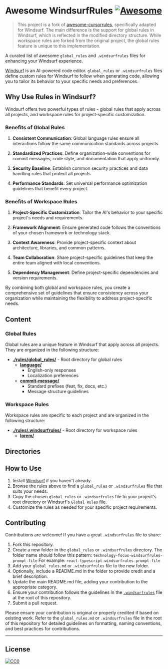 # Awesome WindsurfRules [![Awesome](https://cdn.rawgit.com/sindresorhus/awesome/d7305f38d29fed78fa85652e3a63e154dd8e8829/media/badge.svg)](https://github.com/sindresorhus/awesome)

> This project is a fork of [awesome-cursorrules](https://github.com/PatrickJS/awesome-cursorrules), specifically adapted for Windsurf. The main difference is the support for global rules in Windsurf, which is reflected in the modified directory structure. While workspace rules are forked from the original project, the global rules feature is unique to this implementation.

A curated list of awesome `global_rules` and `.windsurfrules` files for enhancing your Windsurf experience.

[Windsurf](https://codeium.com/windsurf) is an AI-powered code editor. `global_rules` or `.windsurfrules` files define custom rules for Windsurf to follow when generating code, allowing you to tailor its behavior to your specific needs and preferences.

## Why Use Rules in Windsurf?

Windsurf offers two powerful types of rules - global rules that apply across all projects, and workspace rules for project-specific customization.

### Benefits of Global Rules

1. **Consistent Communication**: Global language rules ensure all interactions follow the same communication standards across projects.

2. **Standardized Practices**: Define organization-wide conventions for commit messages, code style, and documentation that apply uniformly.

3. **Security Baseline**: Establish common security practices and data handling rules that protect all projects.

4. **Performance Standards**: Set universal performance optimization guidelines that benefit every project.

### Benefits of Workspace Rules

1. **Project-Specific Customization**: Tailor the AI's behavior to your specific project's needs and requirements.

2. **Framework Alignment**: Ensure generated code follows the conventions of your chosen framework or technology stack.

3. **Context Awareness**: Provide project-specific context about architecture, libraries, and common patterns.

4. **Team Collaboration**: Share project-specific guidelines that keep the entire team aligned with local conventions.

5. **Dependency Management**: Define project-specific dependencies and version requirements.

By combining both global and workspace rules, you create a comprehensive set of guidelines that ensure consistency across your organization while maintaining the flexibility to address project-specific needs.

## Content

### Global Rules
Global rules are a unique feature in Windsurf that apply across all projects. They are organized in the following structure:

- [**./rules/global_rules/**](./rules/global_rules) - Root directory for global rules
  - [**language/**](./rules/global_rules/global-en-language)
    - English-only responses
    - Localization preferences
  - [**commit-message/**](./rules/global_rules/global-commit-message)
    - Standard prefixes (feat, fix, docs, etc.)
    - Message structure guidelines

### Workspace Rules
Workspace rules are specific to each project and are organized in the following structure:

- [**./rules/.windsurfrules/**](./rules/.windsurfrules) - Root directory for workspace rules
  - [**lorem/**](./rules/.windsurfrules/#)

## Directories

## How to Use
1. Install [Windsurf](https://codeium.com/windsurf) if you haven't already.
2. Browse the rules above to find a `global_rules` or `.windsurfrules` file that suits your needs.
3. Copy the chosen `global_rules` or `.windsurfrules` file to your project's root directory or Windsurf's `Global Rules` file.
4. Customize the rules as needed for your specific project requirements.


## Contributing

Contributions are welcome! If you have a great `.windsurfrules` file to share:

1. Fork this repository.
2. Create a new folder in the `global_rules` or `.windsurfrules` directory. The folder name should follow this pattern:
   `technology-focus-windsurfrules-prompt-file`
   For example: `react-typescript-windsurfrules-prompt-file`
3. Add your `global_rules.md` or `.windsurfrules` file to the new folder.
4. Optionally, include a README.md in the folder to provide credit and a brief description.
5. Update the main README.md file, adding your contribution to the appropriate category.
6. Ensure your contribution follows the guidelines in the [`.windsurfrules`](./.windsurfrules) file at the root of this repository.
7. Submit a pull request.

Please ensure your contribution is original or properly credited if based on existing work. Refer to the `global_rules.md` or `.windsurfrules` file in the root of this repository for detailed guidelines on formatting, naming conventions, and best practices for contributions.

---

## License

[![CC0](https://licensebuttons.net/p/zero/1.0/88x31.png)](https://creativecommons.org/publicdomain/zero/1.0/)
